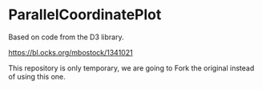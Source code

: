 # ParallelCoordinatePlot

Based on code from the D3 library.

https://bl.ocks.org/mbostock/1341021

This repository is only temporary, we are going to Fork the original instead of using this one.
